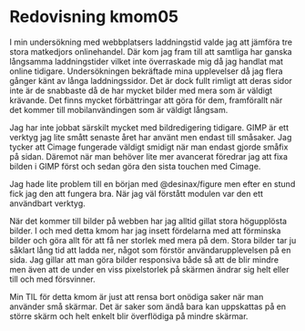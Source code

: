 ---
---
Redovisning kmom05
=========================

I min undersökning med webbplatsers laddningstid valde jag att jämföra tre stora matkedjors onlinehandel. Där kom jag fram till att samtliga har ganska långsamma laddningstider vilket inte överraskade mig då jag handlat mat online tidigare. Undersökningen bekräftade mina upplevelser då jag flera gånger känt av långa laddningssidor. Det är dock fullt rimligt att deras sidor inte är de snabbaste då de har mycket bilder med mera som är väldigt krävande. Det finns mycket förbättringar att göra för dem, framförallt när det kommer till mobilanvändingen som är väldigt långsam.

Jag har inte jobbat särskilt mycket med bildredigering tidigare. GIMP är ett verktyg jag lite smått senaste året har använt men endast till småsaker. Jag tycker att Cimage fungerade väldigt smidigt när man endast gjorde småfix på sidan. Däremot när man behöver lite mer avancerat föredrar jag att fixa bilden i GIMP först och sedan göra den sista touchen med Cimage.

Jag hade lite problem till en början med @desinax/figure men efter en stund fick jag den att fungera bra. När jag väl förstått modulen var den ett användbart verktyg.

När det kommer till bilder på webben har jag alltid gillat stora högupplösta bilder. I och med detta kmom har jag insett fördelarna med att förminska bilder och göra allt för att få ner storlek med mera på dem. Stora bilder tar ju såklart lång tid att ladda ner, något som förstör användarupplevelsen på en sida. Jag gillar att man göra bilder responsiva både så att de blir mindre men även att de under en viss pixelstorlek på skärmen ändrar sig helt eller till och med försvinner.

Min TIL för detta kmom är just att rensa bort onödiga saker när man använder små skärmar. Det är saker som ändå bara kan uppskattas på en större skärm och helt enkelt blir överflödiga på mindre skärmar.
